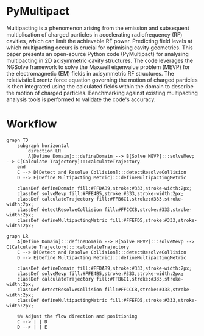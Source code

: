 # PyMultipact

Multipacting is a phenomenon arising from the emission and subsequent multiplication of charged 
particles in accelerating radiofrequency (RF) cavities, which can limit the achievable RF power. 
Predicting field levels at which multipacting occurs is crucial for optimising cavity geometries. 
This paper presents an open-source Python code (PyMultipact) for analysing multipacting 
in 2D axisymmetric cavity structures. The code leverages the NGSolve framework to solve the 
Maxwell eigenvalue problem (MEVP) for the electromagnetic (EM) fields in axisymmetric RF structures.
The relativistic Lorentz force equation governing the motion of charged particles is then integrated 
using the calculated fields within the domain to describe the motion of charged particles. 
Benchmarking against existing multipacting analysis tools is performed to validate the code's accuracy.

# Workflow

```mermaid
graph TD
    subgraph horizontal
        direction LR
        A[Define Domain]:::defineDomain --> B[Solve MEVP]:::solveMevp --> C[Calculate Trajectory]:::calculateTrajectory
    end
    C --> D[Detect and Resolve Collision]:::detectResolveCollision
    D --> E[Define Multipacting Metric]:::defineMultipactingMetric

    classDef defineDomain fill:#FFDAB9,stroke:#333,stroke-width:2px;
    classDef solveMevp fill:#FFE4B5,stroke:#333,stroke-width:2px;
    classDef calculateTrajectory fill:#FFB6C1,stroke:#333,stroke-width:2px;
    classDef detectResolveCollision fill:#FFCCCB,stroke:#333,stroke-width:2px;
    classDef defineMultipactingMetric fill:#FFEFD5,stroke:#333,stroke-width:2px;
```


```mermaid
graph LR
    A[Define Domain]:::defineDomain --> B[Solve MEVP]:::solveMevp --> C[Calculate Trajectory]:::calculateTrajectory
    C --> D[Detect and Resolve Collision]:::detectResolveCollision
    D --> E[Define Multipacting Metric]:::defineMultipactingMetric

    classDef defineDomain fill:#FFDAB9,stroke:#333,stroke-width:2px;
    classDef solveMevp fill:#FFE4B5,stroke:#333,stroke-width:2px;
    classDef calculateTrajectory fill:#FFB6C1,stroke:#333,stroke-width:2px;
    classDef detectResolveCollision fill:#FFCCCB,stroke:#333,stroke-width:2px;
    classDef defineMultipactingMetric fill:#FFEFD5,stroke:#333,stroke-width:2px;

    %% Adjust the flow direction and positioning
    C --> | | D
    D --> | | E
```